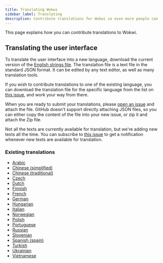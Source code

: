 ```yaml
---
title: Translating Wokwi
sidebar_label: Translating
description: Contribute translations for Wokwi so even more people can enjoy using it!
---
```


This page explains how you can contribute translations to Wokwi.

## Translating the user interface

To translate the user interface into a new language, download the current version of the [English strings file](https://wokwi.com/api/i18n/en.json). The translation file is a text file in the standard JSON format. It can be edited by any text editor, as well as many translation tools.

If you wish to contribute translations to one of the existing language, you can download the translation file for the specific language from the list on [this issue](https://github.com/wokwi/wokwi-features/issues/221), and work your way from there.

When you are ready to submit your translations, please [open an issue](https://github.com/wokwi/wokwi-features/issues/new?assignees=&labels=enhancement&template=translation.md&title=) and attach the file. GitHub doesn't support directly attaching JSON files, so you can either copy the content of the file into your new issue, or zip it and attach the Zip file.

Not all the texts are currently available for translation, but we're adding new texts all the time. You can subscribe to [this issue](https://github.com/wokwi/wokwi-features/issues/221) to get a notification whenever new texts are available for translation.

### Existing translations

- [Arabic](https://wokwi.com/projects/new/esp32?lang=ar)
- [Chinese (simplified)](https://wokwi.com/projects/new/esp32?lang=zh)
- [Chinese (traditional)](https://wokwi.com/projects/new/esp32?lang=zh-Hant)
- [Czech](https://wokwi.com/projects/new/esp32?lang=cs)
- [Dutch](https://wokwi.com/projects/new/esp32?lang=nl)
- [Finnish](https://wokwi.com/projects/new/esp32?lang=fi)
- [French](https://wokwi.com/projects/new/esp32?lang=fr)
- [German](https://wokwi.com/projects/new/esp32?lang=de)
- [Hungarian](https://wokwi.com/projects/new/esp32?lang=hu)
- [Italian](https://wokwi.com/projects/new/esp32?lang=it)
- [Norwegian](https://wokwi.com/projects/new/esp32?lang=nb-NO)
- [Polish](https://wokwi.com/projects/new/esp32?lang=pl)
- [Portuguese](https://wokwi.com/projects/new/esp32?lang=pt-BR)
- [Russian](https://wokwi.com/projects/new/esp32?lang=ru)
- [Slovenian](https://wokwi.com/projects/new/esp32?lang=sl)
- [Spanish (spain)](https://wokwi.com/projects/new/esp32?lang=es-ES)
- [Turkish](https://wokwi.com/projects/new/esp32?lang=tr)
- [Ukrainian](https://wokwi.com/projects/new/esp32?lang=uk)
- [Vietnamese](https://wokwi.com/projects/new/esp32?lang=vi)
